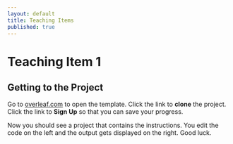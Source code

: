 ```yaml
---
layout: default
title: Teaching Items
published: true
---
```


# Teaching Item 1

## Getting to the Project 


Go to [overleaf.com](https://www.overleaf.com/read/qmfjntpbbsdw) to open the template. Click the link to **clone** the project. Click the link to **Sign Up** so that you can save your progress.

Now you should see a project that contains the instructions. You edit the code on the left and the output gets displayed on the right. Good luck.
